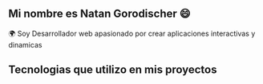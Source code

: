 Mi nombre es Natan Gorodischer  😄
---
🌍 Soy Desarrollador web apasionado por crear aplicaciones interactivas y dinamicas

## Tecnologias que utilizo en mis proyectos

